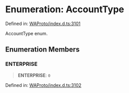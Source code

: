 # Enumeration: AccountType

Defined in: [WAProto/index.d.ts:3101](https://github.com/Fokusdotid/Baileys/blob/db1d3e5f41e9eede5877460f9adbb0224021575c/WAProto/index.d.ts#L3101)

AccountType enum.

## Enumeration Members

### ENTERPRISE

> **ENTERPRISE**: `0`

Defined in: [WAProto/index.d.ts:3102](https://github.com/Fokusdotid/Baileys/blob/db1d3e5f41e9eede5877460f9adbb0224021575c/WAProto/index.d.ts#L3102)
